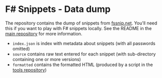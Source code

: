 F# Snippets - Data dump
=======================

The repository contains the dump of snippets from [fssnip.net](http://fssnip.net). You'll need this
if you want to play with F# snippets locally. See the README in the [main repository](https://github.com/fssnippets/fssnip-web)
for more information.

 * `index.json` is index with metadata about snippets (with all passwords omitted)
 * `source` contains raw text entered for each snippet (with sub-directory containing one or more versions)
 * `formatted` contains the formatted HTML (produced by a script in the [tools repository](https://github.com/fssnippets/fssnip-tools))
